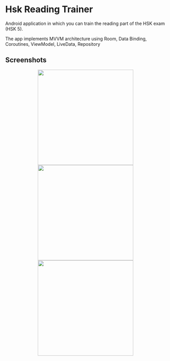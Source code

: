 # Hsk Reading Trainer

Android application in which you can train the reading part of the HSK exam (HSK 5). 

The app implements MVVM architecture using Room, Data Binding, Coroutines, ViewModel, LiveData, Repository

## Screenshots

<p align="center">
  <img src="https://user-images.githubusercontent.com/42889643/100172592-a1bf2c80-2f03-11eb-818d-b0b0c1670e3d.jpg" width="300">
  <img src="https://user-images.githubusercontent.com/42889643/100172666-c7e4cc80-2f03-11eb-9b74-777203be8c32.jpg" width="300">
  <img src="https://user-images.githubusercontent.com/42889643/100171512-c4504600-2f01-11eb-9c58-60e454e0051a.jpg" width="300">
</p>

